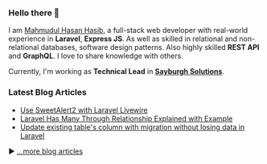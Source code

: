 ### Hello there 👋


I am [Mahmudul Hasan Hasib](https://mhhasib.com), a full-stack web developer with real-world experience in **Laravel**, **Express JS**. As well as skilled in relational and non-relational databases, software design patterns. Also highly skilled **REST API** and **GraphQL**. I love to share knowledge with others.

Currently, I'm working as **Technical Lead** in [**Sayburgh Solutions**](https://www.sayburgh.com).


### Latest Blog Articles
<!-- BLOG-POST-LIST:START -->
- [Use SweetAlert2 with Laravel Livewire](https://dev.to/mahmudulhsn/use-sweetalert2-with-laravel-livewire-49ij)
- [Laravel Has Many Through Relationship Explained with Example](https://dev.to/mahmudulhsn/laravel-has-many-through-relationship-explained-with-example-22p4)
- [Update existing table's column with migration without losing data in Laravel](https://dev.to/mahmudulhsn/update-existing-table-with-migration-without-losing-in-data-in-laravel-fb1)
<!-- BLOG-POST-LIST:END -->

▶ [...more blog articles](https://dev.to/mahmudulhsn/)
